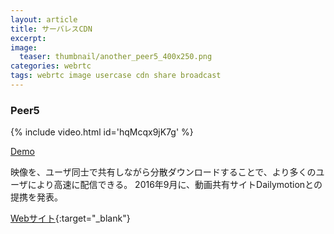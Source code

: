 ```yaml
---
layout: article
title: サーバレスCDN
excerpt: 
image:
  teaser: thumbnail/another_peer5_400x250.png
categories: webrtc
tags: webrtc image usercase cdn share broadcast
---
```


### Peer5

{% include video.html id='hqMcqx9jK7g' %}

<a href="https://www.peer5.com/demo" target="_blank" class="btn-info">Demo</a>

映像を、ユーザ同士で共有しながら分散ダウンロードすることで、より多くのユーザにより高速に配信できる。
2016年9月に、動画共有サイトDailymotionとの提携を発表。

[Webサイト](https://www.peer5.com){:target="_blank"}
